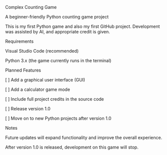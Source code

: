 Complex Counting Game

A beginner-friendly Python counting game project




This is my first Python game and also my first GitHub project. Development was assisted by AI, and appropriate credit is given.

Requirements

Visual Studio Code (recommended)

Python 3.x (the game currently runs in the terminal)


Planned Features

[ ] Add a graphical user interface (GUI)

[ ] Add a calculator game mode

[ ] Include full project credits in the source code

[ ] Release version 1.0

[ ] Move on to new Python projects after version 1.0


Notes

Future updates will expand functionality and improve the overall experience.

After version 1.0 is released, development on this game will stop.